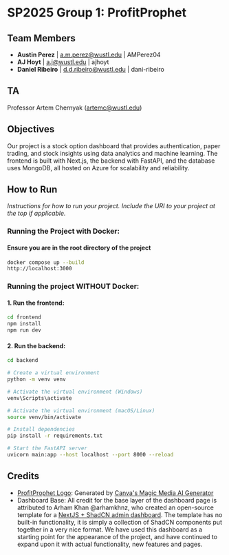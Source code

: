 # SP2025 Group 1: ProfitProphet

## Team Members

- **Austin Perez** | a.m.perez@wustl.edu | AMPerez04
- **AJ Hoyt** | a.j@wustl.edu | ajhoyt
- **Daniel Ribeiro** | d.d.ribeiro@wustl.edu | dani-ribeiro

## TA

Professor Artem Chernyak (artemc@wustl.edu)

## Objectives

Our project is a stock option dashboard that provides authentication, paper trading, and stock insights using data analytics and machine learning. The frontend is built with Next.js, the backend with FastAPI, and the database uses MongoDB, all hosted on Azure for scalability and reliability.

## How to Run

_Instructions for how to run your project. Include the URI to your project at the top if applicable._

### Running the Project with Docker:

#### Ensure you are in the root directory of the project

```bash
docker compose up --build
http://localhost:3000
```

### Running the project WITHOUT Docker:

#### 1. Run the frontend:

```bash
cd frontend
npm install
npm run dev
```

#### 2. Run the backend:

```bash
cd backend

# Create a virtual environment
python -m venv venv

# Activate the virtual environment (Windows)
venv\Scripts\activate

# Activate the virtual environment (macOS/Linux)
source venv/bin/activate

# Install dependencies
pip install -r requirements.txt

# Start the FastAPI server
uvicorn main:app --host localhost --port 8000 --reload
```

## Credits

- [ProfitProphet Logo](frontend/public/assets/logo.svg): Generated by [Canva's Magic Media AI Generator](https://www.canva.com/ai-image-generator)
- Dashboard Base: All credit for the base layer of the dashboard page is attributed to Arham Khan @arhamkhnz, who created an open-source template for a [NextJS + ShadCN admin dashboard](https://github.com/arhamkhnz/next-shadcn-admin-dashboard). The template has no built-in functionality, it is simply a collection of ShadCN components put together in a very nice format. We have used this dashboard as a starting point for the appearance of the project, and have continued to expand upon it with actual functionality, new features and pages.
